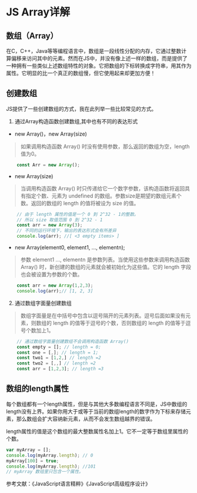 # JS Array详解

## 数组（Array）
在C，C++，Java等等编程语言中，数组是一段线性分配的内存，它通过整数计算偏移来访问其中的元素。然而在JS中，并没有像上述一样的数组，而是提供了一种拥有一些类似上述数组特性的对象。它把数组的下标转换成字符串，用其作为属性。它明显的比一个真正的数组慢，但它使用起来却更加方便！


## 创建数组
JS提供了一些创建数组的方式，我在此列举一些比较常见的方式。
1. 通过Array构造函数创建数组,其中也有不同的表达形式
- new Array()，new Array(size)
>如果调用构造函数 Array() 时没有使用参数，那么返回的数组为空，length 值为0。
```js
    const Arr = new Array(); 
```

- new Array(size)
>当调用构造函数 Array() 时只传递给它一个数字参数，该构造函数将返回具有指定个数、元素为 undefined 的数组。参数size是期望的数组元素个数。返回的数组的 length 的值将被设为 size 的值。
```js
    // 由于 length 属性的值是一个 0 到 2^32 - 1的整数。
    // 所以 size 取值范围 0 到 2^32 - 1
    const arr = new Array(3);
    // 不同的运行环境下，输出的表达形式会有所差异
    console.log(arr); //[ <3 empty items> ] 
```

- new Array(element0, element1, ..., elementn);
> 参数 element1 ..., elementn 是参数列表。当使用这些参数来调用构造函数 Array() 时，新创建的数组的元素就会被初始化为这些值。它的 length 字段也会被设置为参数的个数。
```js
    const arr = new Array(1,2,3);
    console.log(arr);// [1, 2, 3]
```
2. 通过数组字面量创建数组
> 数组字面量是在中括号中包含以逗号隔开的元素列表。逗号后面如果没有元素，则数组的 length 的值等于逗号的个数，否则数组的 length 的值等于逗号个数加上1。
```js
    // 通过数组字面量创建数组不会调用构造函数 Array()
    const empty = []; // length = 0;
    const one = [,]; // length = 1;
    const two1 = [1,2,] // length =2
    const two2 = [,,] // length =2
    const arr = [1,2,3]; // length =3
```

## 数组的length属性
每个数组都有一个length属性，但是与其他大多数编程语言不同是，JS中数组的length没有上界。如果你用大于或等于当前的数组length的数字作为下标来存储元素，那么数组会扩大容纳新元素，从而不会发生数组越界的错误。

length属性的值是这个数组的最大整数属性名加上1。它不一定等于数组里属性的个数。
```js
var myArray = [];
console.log(myArray.length); // 0
myArray[100] = true;
console.log(myArray.length); //101
// myArray 数组里只包含一个属性。
```

















参考文献：《JavaScript语言精粹》《JavaScript高级程序设计》